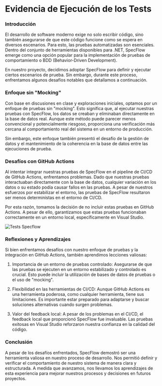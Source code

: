 # Evidencia de Ejecución de los Tests

### Introducción

El desarrollo de software moderno exige no solo escribir código, sino también asegurarse de que este código funcione como se espera en diversos escenarios. Para esto, las pruebas automatizadas son esenciales. Dentro del conjunto de herramientas disponibles para .NET, SpecFlow emerge como una opción popular para la implementación de pruebas de comportamiento o BDD (Behavior-Driven Development).

En nuestro proyecto, decidimos adoptar SpecFlow para definir y ejecutar ciertos escenarios de prueba. Sin embargo, durante este proceso, enfrentamos algunos desafíos notables que detallamos a continuación.

### Enfoque sin "Mocking"

Con base en discusiones en clase y exploraciones iniciales, optamos por un enfoque de pruebas sin "mocking". Esto significa que, al ejecutar nuestras pruebas con SpecFlow, los datos se creaban y eliminaban directamente en la base de datos real. Aunque este método puede parecer menos convencional y potencialmente riesgoso, proporciona una verificación más cercana al comportamiento real del sistema en un entorno de producción.

Sin embargo, este enfoque también presentó el desafío de la gestión de datos y el mantenimiento de la coherencia en la base de datos entre las ejecuciones de prueba.

### Desafíos con GitHub Actions

Al intentar integrar nuestras pruebas de SpecFlow en el pipeline de CI/CD de GitHub Actions, enfrentamos problemas. Dado que nuestras pruebas interactuaban directamente con la base de datos, cualquier variación en los datos o su estado podía causar fallos en las pruebas. A pesar de nuestros esfuerzos por estabilizar el entorno, las pruebas de SpecFlow resultaron ser menos deterministas en el entorno de CI/CD.

Por esta razón, tomamos la decisión de no incluir estas pruebas en GitHub Actions. A pesar de ello, garantizamos que estas pruebas funcionaban correctamente en un entorno local, específicamente en Visual Studio.

![Tests Specflow](../Imágenes/Tests%20Specflow.jpeg)

### Reflexiones y Aprendizajes

Si bien enfrentamos desafíos con nuestro enfoque de pruebas y la integración en GitHub Actions, también aprendimos lecciones valiosas:

1. Importancia de un entorno de pruebas controlado: Asegurarse de que las pruebas se ejecuten en un entorno estabilizado y controlado es crucial. Esto puede incluir la utilización de bases de datos de pruebas o el uso de "mocking".

2. Flexibilidad en las herramientas de CI/CD: Aunque GitHub Actions es una herramienta poderosa, como cualquier herramienta, tiene sus limitaciones. Es importante estar preparado para adaptarse y buscar soluciones alternativas cuando surgen problemas.

3. Valor del feedback local: A pesar de los problemas en el CI/CD, el feedback local que proporcionó SpecFlow fue invaluable. Las pruebas exitosas en Visual Studio reforzaron nuestra confianza en la calidad del código.

### Conclusión

A pesar de los desafíos enfrentados, SpecFlow demostró ser una herramienta valiosa en nuestro proceso de desarrollo. Nos permitió definir y verificar el comportamiento de nuestro sistema de manera clara y estructurada. A medida que avanzamos, nos llevamos los aprendizajes de esta experiencia para mejorar nuestros procesos y decisiones en futuros proyectos.
